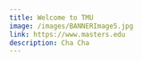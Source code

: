 ```yaml
---
title: Welcome to TMU
image: /images/BANNERImage5.jpg
link: https://www.masters.edu
description: Cha Cha
---
```

